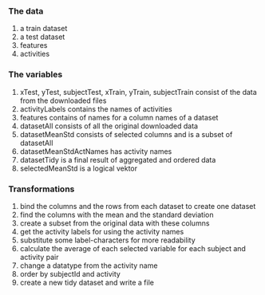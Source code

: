 ### The data

1.  a train dataset
2.  a test dataset
3.  features
4.  activities

### The variables

1.  xTest, yTest, subjectTest, xTrain, yTrain, subjectTrain consist of the data from the downloaded files
2.  activityLabels contains the names of activities
3.  features contains of names for a column names of a dataset
4.  datasetAll consists of all the original downloaded data
5.  datasetMeanStd consists of selected columns and is a subset of datasetAll
6.  datasetMeanStdActNames has activity names
7.  datasetTidy is a final result of aggregated and ordered data
8.  selectedMeanStd is a logical vektor

### Transformations

1.  bind the columns and the rows from each dataset to create one dataset
2.  find the columns with the mean and the standard deviation
3.  create a subset from the original data with these columns
4.  get the activity labels for using the activity names
5.  substitute some label-characters for more readability
6.  calculate the average of each selected variable for each subject and activity pair
7.  change a datatype from the activity name
8.  order by subjectId and activity
9.  create a new tidy dataset and write a file

